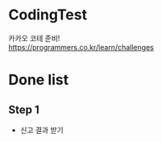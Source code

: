 # CodingTest
카카오 코테 준비!   
https://programmers.co.kr/learn/challenges

# Done list
## Step 1 
- 신고 결과 받기
